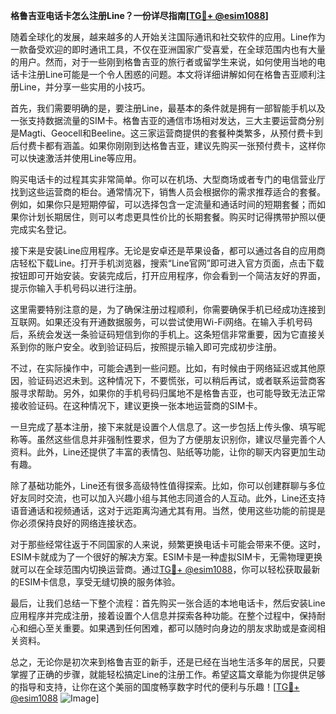 **格鲁吉亚电话卡怎么注册Line？一份详尽指南[[TG💪+ @esim1088](https://t.me/s/esim1088)]**

随着全球化的发展，越来越多的人开始关注国际通讯和社交软件的应用。Line作为一款备受欢迎的即时通讯工具，不仅在亚洲国家广受喜爱，在全球范围内也有大量的用户。然而，对于一些刚到格鲁吉亚的旅行者或留学生来说，如何使用当地的电话卡注册Line可能是一个令人困惑的问题。本文将详细讲解如何在格鲁吉亚顺利注册Line，并分享一些实用的小技巧。

首先，我们需要明确的是，要注册Line，最基本的条件就是拥有一部智能手机以及一张支持数据流量的SIM卡。格鲁吉亚的通信市场相对发达，三大主要运营商分别是Magti、Geocell和Beeline。这三家运营商提供的套餐种类繁多，从预付费卡到后付费卡都有涵盖。如果你刚刚到达格鲁吉亚，建议先购买一张预付费卡，这样你可以快速激活并使用Line等应用。

购买电话卡的过程其实非常简单。你可以在机场、大型商场或者专门的电信营业厅找到这些运营商的柜台。通常情况下，销售人员会根据你的需求推荐适合的套餐。例如，如果你只是短期停留，可以选择包含一定流量和通话时间的短期套餐；而如果你计划长期居住，则可以考虑更具性价比的长期套餐。购买时记得携带护照以便完成实名登记。

接下来是安装Line应用程序。无论是安卓还是苹果设备，都可以通过各自的应用商店轻松下载Line。打开手机浏览器，搜索“Line官网”即可进入官方页面，点击下载按钮即可开始安装。安装完成后，打开应用程序，你会看到一个简洁友好的界面，提示你输入手机号码以进行注册。

这里需要特别注意的是，为了确保注册过程顺利，你需要确保手机已经成功连接到互联网。如果还没有开通数据服务，可以尝试使用Wi-Fi网络。在输入手机号码后，系统会发送一条验证码短信到你的手机上。这条短信非常重要，因为它直接关系到你的账户安全。收到验证码后，按照提示输入即可完成初步注册。

不过，在实际操作中，可能会遇到一些问题。比如，有时候由于网络延迟或其他原因，验证码迟迟未到。这种情况下，不要慌张，可以稍后再试，或者联系运营商客服寻求帮助。另外，如果你的手机号码归属地不是格鲁吉亚，也可能导致无法正常接收验证码。在这种情况下，建议更换一张本地运营商的SIM卡。

一旦完成了基本注册，接下来就是设置个人信息了。这一步包括上传头像、填写昵称等。虽然这些信息并非强制性要求，但为了方便朋友识别你，建议尽量完善个人资料。此外，Line还提供了丰富的表情包、贴纸等功能，让你的聊天内容更加生动有趣。

除了基础功能外，Line还有很多高级特性值得探索。比如，你可以创建群聊与多位好友同时交流，也可以加入兴趣小组与其他志同道合的人互动。此外，Line还支持语音通话和视频通话，这对于远距离沟通尤其有用。当然，使用这些功能的前提是你必须保持良好的网络连接状态。

对于那些经常往返于不同国家的人来说，频繁更换电话卡可能会带来不便。这时，ESIM卡就成为了一个很好的解决方案。ESIM卡是一种虚拟SIM卡，无需物理更换就可以在全球范围内切换运营商。通过[TG💪+ @esim1088](https://t.me/s/esim1088)，你可以轻松获取最新的ESIM卡信息，享受无缝切换的服务体验。

最后，让我们总结一下整个流程：首先购买一张合适的本地电话卡，然后安装Line应用程序并完成注册，接着设置个人信息并探索各种功能。在整个过程中，保持耐心和细心至关重要。如果遇到任何困难，都可以随时向身边的朋友求助或是查阅相关资料。

总之，无论你是初次来到格鲁吉亚的新手，还是已经在当地生活多年的居民，只要掌握了正确的步骤，就能轻松搞定Line的注册工作。希望这篇文章能为你提供足够的指导和支持，让你在这个美丽的国度畅享数字时代的便利与乐趣！[[TG💪+ @esim1088](https://t.me/s/esim1088) ![Image](https://i.postimg.cc/4NQfJmqS/Snipaste-2025-05-13-00-14-12.png)]